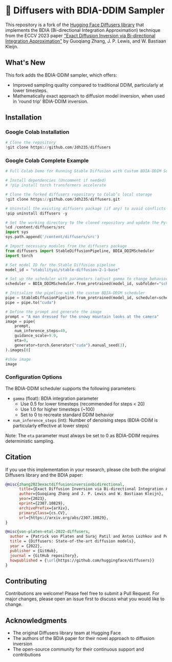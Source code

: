 # 🧨 Diffusers with BDIA-DDIM Sampler

This repository is a fork of the [Hugging Face Diffusers library](https://github.com/huggingface/diffusers) that implements the BDIA (Bi-directional Integration Approximation) technique from the ECCV 2023 paper ["Exact Diffusion Inversion via Bi-directional Integration Approximation"](https://arxiv.org/abs/2307.10829) by Guoqiang Zhang, J. P. Lewis, and W. Bastiaan Kleijn.

## What's New

This fork adds the BDIA-DDIM sampler, which offers:
- Improved sampling quality compared to traditional DDIM, particularly at lower timesteps.
- Mathematically exact approach to diffusion model inversion, when used in 'round trip' BDIA-DDIM inversion.

## Installation

### Google Colab Installation
```python
# Clone the repository
!git clone https://github.com/Jdh235/diffusers
```

### Google Colab Complete Example
```python
# Full Colab Demo for Running Stable Diffusion with Custom BDIA-DDIM Scheduler

# Install dependencies (Uncomment if needed)
# !pip install torch transformers accelerate

# Clone the forked diffusers repository to Colab’s local storage
!git clone https://github.com/Jdh235/diffusers.git

# Uninstall the existing diffusers package (if any) to avoid conflicts
!pip uninstall diffusers -y

# Set the working directory to the cloned repository and update the Python path
%cd /content/diffusers/src
import sys
sys.path.append('/content/diffusers/src')

# Import necessary modules from the diffusers package
from diffusers import StableDiffusionPipeline, BDIA_DDIMScheduler
import torch

# Set model ID for the Stable Diffusion pipeline
model_id = "stabilityai/stable-diffusion-2-1-base"

# Set up the scheduler with parameters (adjust gamma to change behavior)
scheduler = BDIA_DDIMScheduler.from_pretrained(model_id, subfolder="scheduler", eta=0, gamma=0.5)

# Initialize the pipeline with the custom BDIA-DDIM scheduler
pipe = StableDiffusionPipeline.from_pretrained(model_id, scheduler=scheduler, torch_dtype=torch.float32)
pipe = pipe.to("cuda")

# Define the prompt and generate the image
prompt = "A man dressed for the snowy mountain looks at the camera"
image = pipe(
    prompt,
    num_inference_steps=40,
    guidance_scale=9.0,
    eta=0,
    generator=torch.Generator("cuda").manual_seed(3),
).images[0]

#show image
image
```

### Configuration Options

The BDIA-DDIM scheduler supports the following parameters:

- `gamma` (float): BDIA integration parameter
  - Use 0.5 for lower timesteps (recommended for steps < 20)
  - Use 1.0 for higher timesteps (~100)
  - Set to 0 to recreate standard DDIM behavior
- `num_inference_steps` (int): Number of denoising steps (BDIA-DDIM is particularly effective at lower steps)

Note: The `eta` parameter must always be set to 0 as BDIA-DDIM requires deterministic sampling.

## Citation

If you use this implementation in your research, please cite both the original Diffusers library and the BDIA paper:

```bibtex
@misc{zhang2023exactdiffusioninversionbidirectional,
      title={Exact Diffusion Inversion via Bi-directional Integration Approximation}, 
      author={Guoqiang Zhang and J. P. Lewis and W. Bastiaan Kleijn},
      year={2023},
      eprint={2307.10829},
      archivePrefix={arXiv},
      primaryClass={cs.CV},
      url={https://arxiv.org/abs/2307.10829}, 
}

@misc{von-platen-etal-2022-diffusers,
  author = {Patrick von Platen and Suraj Patil and Anton Lozhkov and Pedro Cuenca and Nathan Lambert and Kashif Rasul and Mishig Davaadorj and Dhruv Nair and Sayak Paul and William Berman and Yiyi Xu and Steven Liu and Thomas Wolf},
  title = {Diffusers: State-of-the-art diffusion models},
  year = {2022},
  publisher = {GitHub},
  journal = {GitHub repository},
  howpublished = {\url{https://github.com/huggingface/diffusers}}
}
```

## Contributing

Contributions are welcome! Please feel free to submit a Pull Request. For major changes, please open an issue first to discuss what you would like to change.

## Acknowledgments

- The original Diffusers library team at Hugging Face
- The authors of the BDIA paper for their novel approach to diffusion inversion
- The open-source community for their continuous support and contributions
